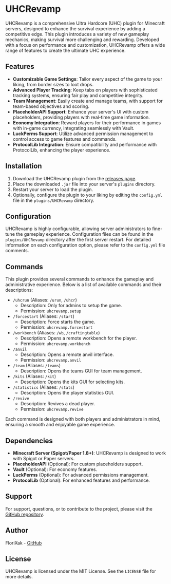 # UHCRevamp

UHCRevamp is a comprehensive Ultra Hardcore (UHC) plugin for Minecraft servers, designed to enhance the survival experience by adding a competitive edge. This plugin introduces a variety of new gameplay mechanics, making survival more challenging and rewarding. Developed with a focus on performance and customization, UHCRevamp offers a wide range of features to create the ultimate UHC experience.

## Features

- **Customizable Game Settings**: Tailor every aspect of the game to your liking, from border sizes to loot drops.
- **Advanced Player Tracking**: Keep tabs on players with sophisticated tracking systems, ensuring fair play and competitive integrity.
- **Team Management**: Easily create and manage teams, with support for team-based objectives and scoring.
- **PlaceholderAPI Support**: Enhance your server's UI with custom placeholders, providing players with real-time game information.
- **Economy Integration**: Reward players for their performance in games with in-game currency, integrating seamlessly with Vault.
- **LuckPerms Support**: Utilize advanced permission management to control access to game features and commands.
- **ProtocolLib Integration**: Ensure compatibility and performance with ProtocolLib, enhancing the player experience.

## Installation

1. Download the UHCRevamp plugin from the [releases page](https://github.com/florixak/UHCRevamp/releases).
2. Place the downloaded `.jar` file into your server's `plugins` directory.
3. Restart your server to load the plugin.
4. Optionally, configure the plugin to your liking by editing the `config.yml` file in the `plugins/UHCRevamp` directory.

## Configuration

UHCRevamp is highly configurable, allowing server administrators to fine-tune the gameplay experience. Configuration files can be found in the `plugins/UHCRevamp` directory after the first server restart. For detailed information on each configuration option, please refer to the `config.yml` file comments.

## Commands

This plugin provides several commands to enhance the gameplay and administrative experience. Below is a list of available commands and their descriptions:

- `/uhcrun` (Aliases: `/urun`, `/uhcr`)
  - Description: Only for admins to setup the game.
  - Permission: `uhcrevamp.setup`
- `/forcestart` (Aliases: `/start`)
  - Description: Force starts the game.
  - Permission: `uhcrevamp.forcestart`
- `/workbench` (Aliases: `/wb`, `/craftingtable`)
  - Description: Opens a remote workbench for the player.
  - Permission: `uhcrevamp.workbench`
- `/anvil`
  - Description: Opens a remote anvil interface.
  - Permission: `uhcrevamp.anvil`
- `/team` (Aliases: `/teams`)
  - Description: Opens the teams GUI for team management.
- `/kits` (Aliases: `/kit`)
  - Description: Opens the kits GUI for selecting kits.
- `/statistics` (Aliases: `/stats`)
  - Description: Opens the player statistics GUI.
- `/revive`
  - Description: Revives a dead player.
  - Permission: `uhcrevamp.revive`

Each command is designed with both players and administrators in mind, ensuring a smooth and enjoyable game experience.

## Dependencies

- **Minecraft Server (Spigot/Paper 1.8+)**: UHCRevamp is designed to work with Spigot or Paper servers.
- **PlaceholderAPI** (Optional): For custom placeholders support.
- **Vault** (Optional): For economy features.
- **LuckPerms** (Optional): For advanced permissions management.
- **ProtocolLib** (Optional): For enhanced features and performance.

## Support

For support, questions, or to contribute to the project, please visit the [GitHub repository](https://github.com/florixak/UHCRevamp).

## Author

FloriXak - [GitHub](https://github.com/florixak)

## License

UHCRevamp is licensed under the MIT License. See the `LICENSE` file for more details.
